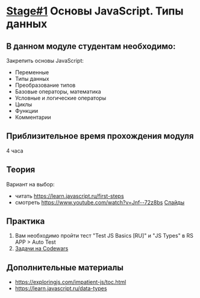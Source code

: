 # [Stage#1](../../) Основы JavaScript. Типы данных
## В данном модуле студентам необходимо:
Закрепить основы JavaScript:
- Переменные 
- Типы данных
- Преобразование типов
- Базовые операторы, математика
- Условные и логические операторы
- Циклы
- Функции
- Комментарии

## Приблизительное время прохождения модуля
4 часа

## Теория 
Вариант на выбор:
- читать https://learn.javascript.ru/first-steps
- смотреть https://www.youtube.com/watch?v=Jnf--72z8bs [Слайды](https://docs.google.com/presentation/d/1C1ri0y3tVPgbFSgg2u-ohUzZasT6WlPTB-dViNH1Eyo/edit)

## Практика 
1. Вам необходимо пройти тест "Test JS Basics [RU]" и "JS Types" в RS APP > Auto Test
2. [Задачи на Codewars](https://github.com/rolling-scopes-school/tasks/blob/master/tasks/codewars/Codewars1-2021Q3.md)

## Дополнительные материалы
- https://exploringjs.com/impatient-js/toc.html
- https://learn.javascript.ru/data-types
